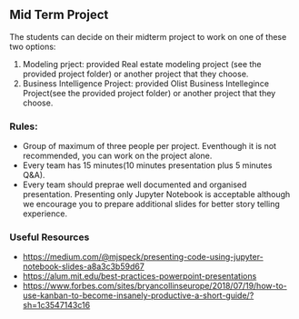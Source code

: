 ## Mid Term Project

The students can decide on their midterm project to work on one of these two options:
1. Modeling prject: provided Real estate modeling project (see the provided project folder) or another project that they choose.
2. Business Intelligence Project: provided Olist Business Intellegince Project(see the provided project folder) or another project that they choose.

### Rules:
- Group of maximum of three people per project. Eventhough it is not recommended, you can work on the project alone.
- Every team has 15 minutes(10 minutes presentation plus 5 minutes Q&A).
- Every team should preprae well documented and organised presentation. Presenting only Jupyter Notebook is acceptable although we encourage you to prepare additional slides for better story telling experience.

### Useful Resources
- https://medium.com/@mjspeck/presenting-code-using-jupyter-notebook-slides-a8a3c3b59d67
- https://alum.mit.edu/best-practices-powerpoint-presentations
- https://www.forbes.com/sites/bryancollinseurope/2018/07/19/how-to-use-kanban-to-become-insanely-productive-a-short-guide/?sh=1c3547143c16
